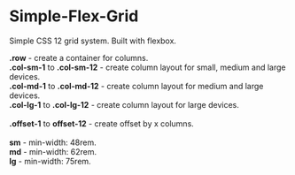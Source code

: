 # Simple-Flex-Grid
Simple CSS 12 grid system. Built with flexbox.

<b>.row</b> - create a container for columns.<br>
<b>.col-sm-1</b> to <b>.col-sm-12</b> - create column layout for small, medium and large devices.<br>
<b>.col-md-1</b></b> to <b>.col-md-12</b> - create column layout for medium and large devices.<br>
<b>.col-lg-1</b></b></b> to <b>.col-lg-12</b> - create column layout for large devices.<br>
<br>
<b>.offset-1</b> to <b>offset-12</b> - create offset by x columns.<br>
<br>
<b>sm</b> - min-width: 48rem.<br>
<b>md</b> - min-width: 62rem.<br>
<b>lg</b> - min-width: 75rem.<br>
